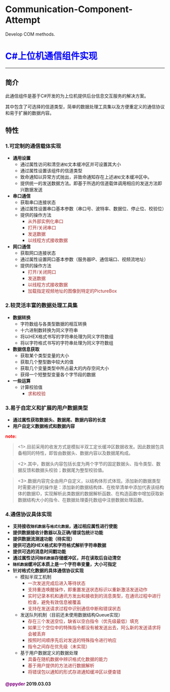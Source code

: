 # Communication-Component-Attempt
Develop COM methods.

# **<font color ="blue">C#上位机通信组件实现</font>**
------

## 简介

此通信组件是基于C#开发的为上位机提供后台信息交互服务的解决方案。

其中包含了可选择的信道类型，简单的数据处理工具集以及方便重定义的通信协议和易于扩展的数据内容。

## 特性

### 1.可定制的通信载体实现

+ **通用设置**
    - 通过属性访问和清空``通知``文本缓冲区并可设置其大小
    - 通过属性设置该组件的信道类型
    - 致命通知以异常方式抛出，非致命通知存在上述``通知``文本缓冲区中。
    - 提供统一的发送数据方法。即基于所选的信道载体调用相应的发送方法即兴数据发送
+ **串口通信**
    - 获取串口连接状态
    - 通过属性设置串口基本参数（串口号、波特率、数据位、停止位、校验位）
    - 提供的操作方法
        * <font color ="brown">从外部实例化串口</font>
        * <font color ="brown">打开/关闭串口</font>
        * <font color ="brown">发送数据</font>
        * <font color ="brown">以线程方式接收数据</font>
+ **网口通信**
    - 获取网口连接状态
    - 通过属性设置网口基本参数（服务器IP、通信端口、视频流地址）
    - 提供的操作方法
        * <font color ="brown">打开/关闭网口</font>
        * <font color ="brown">发送数据</font>
        * <font color ="brown">以线程方式接收数据</font>
        * <font color ="brown">加载指定视频地址的图像到特定的PictureBox</font>

### 2.较灵活丰富的数据处理工具集

+ **数据转换**
    - 字符数组与各类型数据的相互转换
    - 十六进制数转换为同义字符串
    - 将以HEX格式书写的字符串处理为同义字符数组
    - 将以字符格式书写的字符串处理为同义字符数组
+ **数据信息获取**
    - 获取某个类型变量的大小
    - 获取几个整型数中较大的值
    - 获取几个变量类型中所占最大的内存空间大小
    - 获得一个短整型变量各个字节段的数据
+ **一些运算**
    - 计算校验值
        * <font color ="brown">求和校验</font>

### 3.易于自定义和扩展的用户数据类型

+ **通过属性获取数据头、数据尾、数据内容的长度**
+ **用户自定义数据格式和数据内容**

**<font color ="red">note:</font>**

> <1>.目前采用的收发方式是模拟半双工定长缓冲区数据收发。因此数据包具备相同的特性，即皆由数据头、数据内容以及数据尾构成。

> <2>.其中，数据头内容包括长度为两个字节的固定数据头、指令类型、数据反馈和数据头校验；数据尾为整型校验值。

> <3>.数据内容完全由用户自定义，以结构体形式体现。添加新的数据类型时需要进行的操作是：添加新的数据结构体、在枚举清单中添加代表该结构体的数据ID，实现解析此类数据的数据解析函数、在构造函数中增加获取新数据结构大小的指令、在数据处理委托数组中注册数据处理函数。

### 4.通信协议具体实现

+ **支持接收``随机数据``与``格式化数据``，通过相应属性进行使能**
+ **提供数据接收计数器以及正确/错误包统计功能**
+ **提供数据流测速功能（待实现）**
+ **提供可选的HEX格式和字符格式解析字符串数据**
+ **提供可选的消息时间戳功能**
+ **通过属性访问``随机数据``存储缓冲区，并在读取后自动清空**
+ **``随机数据``缓冲区本质上是一个字符串变量，大小可指定**
+ **针对格式化数据的具体通信协议实现**
    - 模拟半双工机制 
        * <font color ="brown">一次发送完成后进入等待状态</font>
        * <font color ="brown">支持重连唤醒操作，即重置发送状态标识以重新激活发送动作</font>
        * <font color ="brown">实时记录本机和通讯方发出和接收到的消息类型，在通讯过程中进行检查，避免有效信息被覆盖</font>
        * <font color ="brown">支持在发送请求过程中识别通信中断和错误状态</font>
    - 发送队列机制（目前还未使用数据结构Queue实现）
        * <font color ="brown">存在三个发送空位，缺省以空白指令（优先级最低）填充</font>
        * <font color ="brown">如果三个空位中的特殊指令都没有被发送出去，阿么新的发送请求将会被丢弃</font>
        * <font color ="brown">按照时间顺序先后对发送的特殊指令进行响应</font>
        * <font color ="brown">指令之间存在优先级（未实现）</font>
    - 基于用户数据定义的数据处理
        * <font color ="brown">具备在随机数据中辨识格式化数据的能力</font>
        * <font color ="brown">基于用户提供的方法进行数据解析</font>
        * <font color ="brown">将错误包以通知的形式存进通知缓冲区以便查错</font>


#### <font color ="purple">@ppyder</font> 2019.03.03
